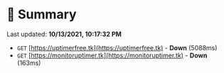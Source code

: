 # 📖 Summary
Last updated: **10/13/2021, 10:17:32 PM**

- `GET` [https://uptimerfree.tk](https://uptimerfree.tk) - **Down** (5088ms)
- `GET` [https://monitoruptimer.tk](https://monitoruptimer.tk) - **Down** (163ms)

